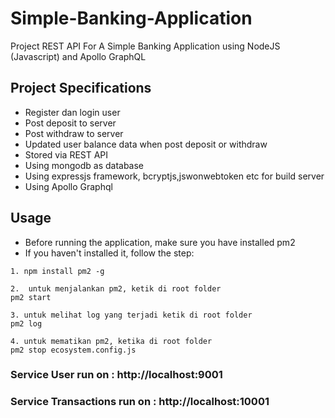 # Simple-Banking-Application
Project REST API For A Simple Banking Application using NodeJS (Javascript) and Apollo GraphQL

## Project Specifications

- Register dan login user
- Post deposit to server
- Post withdraw to server
- Updated user balance data when post deposit or withdraw
- Stored via REST API
- Using mongodb as database
- Using expressjs framework, bcryptjs,jswonwebtoken etc for build server
- Using Apollo Graphql 

## Usage

- Before running the application, make sure you have installed pm2
- If you haven't installed it, follow the step: 
``` 
1. npm install pm2 -g

2.  untuk menjalankan pm2, ketik di root folder 
pm2 start

3. untuk melihat log yang terjadi ketik di root folder 
pm2 log

4. untuk mematikan pm2, ketika di root folder 
pm2 stop ecosystem.config.js
```

### Service User run on : http://localhost:9001

### Service Transactions run on : http://localhost:10001
